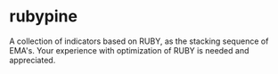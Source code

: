 # rubypine
A collection of indicators based on RUBY, as the stacking sequence of EMA's.
Your experience with optimization of RUBY is needed and appreciated.
